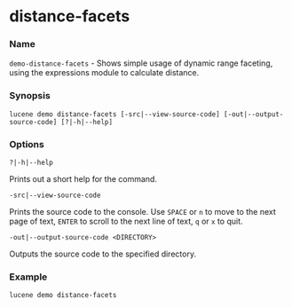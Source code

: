 # distance-facets

### Name

`demo-distance-facets` - Shows simple usage of dynamic range faceting, using the expressions module to calculate distance.

### Synopsis

```console
lucene demo distance-facets [-src|--view-source-code] [-out|--output-source-code] [?|-h|--help]
```

### Options

`?|-h|--help`

Prints out a short help for the command.

`-src|--view-source-code`

Prints the source code to the console. Use `SPACE` or `n` to move to the next page of text, `ENTER` to scroll to the next line of text, `q` or `x` to quit.

`-out|--output-source-code <DIRECTORY>`

Outputs the source code to the specified directory.

### Example

```console
lucene demo distance-facets
```
